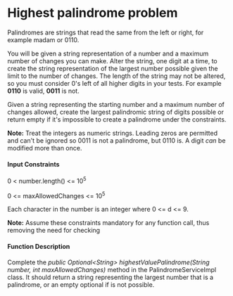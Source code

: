 # Highest palindrome problem

Palindromes are strings that read the same from the left or right, for example madam or 0110.

You will be given a string representation of a number and a maximum number of changes you can make. Alter the string, one digit at a time, to create the string representation of the largest number possible given the limit to the number of changes. The length of the string may not be altered, so you must consider 0's left of all higher digits in your tests. For example **0110** is valid, **0011** is not.

Given a string representing the starting number and a maximum number of changes allowed, create the largest palindromic string of digits possible or return empty if it's impossible to create a palindrome under the constraints.

**Note:** Treat the integers as numeric strings. Leading zeros are permitted and can't be ignored so 0011 is
not a palindrome, but 0110 is. A digit _can_ be modified more than once.

#### Input Constraints

0 < number.length() <= 10<sup>5</sup>

0 <= maxAllowedChanges <= 10<sup>5</sup>

Each character in the number is an integer where 0 <= d <= 9.

**Note:** Assume these constraints mandatory for any function call, thus removing the need for checking     

#### Function Description

Complete the _public Optional\<String> highestValuePalindrome(String number, int maxAllowedChanges)_ method in the PalindromeServiceImpl class. It should return a string representing the largest number that is a palindrome, or an empty optional if is not possible.
